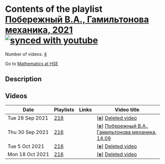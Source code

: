 # Contents of the playlist [Побережный В.А., Гамильтонова механика, 2021](https://www.youtube.com/playlist?list=PLq3E5oubNNoAS5NVBTBHia-xixzTJcG_y)[![synced with youtube](https://img.shields.io/github/last-commit/mathphysschool/mathphysschool.github.io/autoupdate1?label=synced%20with%20youtube)](#)

Number of videos: [4](#videos)

Go to [Mathematics at HSE](../README.md)

## Description



## Videos

|Date|Playlists|Links|Video title|
|---|---|---|---|
| Tue&nbsp;28&nbsp;Sep&nbsp;2021 | [216](../playlists/216 "Побережный В.А., Гамильтонова механика, 2021") |  | [[**e**](https://studio.youtube.com/video/NAYzSTJJKMg/edit "Edit")] [Deleted video](https://www.youtube.com/watch?v=NAYzSTJJKMg&list=PLq3E5oubNNoAS5NVBTBHia-xixzTJcG_y "This video is unavailable.") |
| Thu&nbsp;30&nbsp;Sep&nbsp;2021 | [216](../playlists/216 "Побережный В.А., Гамильтонова механика, 2021") |  | [[**e**](https://studio.youtube.com/video/sILpTj9qPK4/edit "Edit")] [Побережный В.А., Гамильтонова механика, 14.09](https://www.youtube.com/watch?v=sILpTj9qPK4&list=PLq3E5oubNNoAS5NVBTBHia-xixzTJcG_y) |
| Tue&nbsp;5&nbsp;Oct&nbsp;2021 | [216](../playlists/216 "Побережный В.А., Гамильтонова механика, 2021") |  | [[**e**](https://studio.youtube.com/video/3CpTpq--VB0/edit "Edit")] [Deleted video](https://www.youtube.com/watch?v=3CpTpq--VB0&list=PLq3E5oubNNoAS5NVBTBHia-xixzTJcG_y "This video is unavailable.") |
| Mon&nbsp;18&nbsp;Oct&nbsp;2021 | [216](../playlists/216 "Побережный В.А., Гамильтонова механика, 2021") |  | [[**e**](https://studio.youtube.com/video/_eRC_zkSYwE/edit "Edit")] [Deleted video](https://www.youtube.com/watch?v=_eRC_zkSYwE&list=PLq3E5oubNNoAS5NVBTBHia-xixzTJcG_y "This video is unavailable.") |
